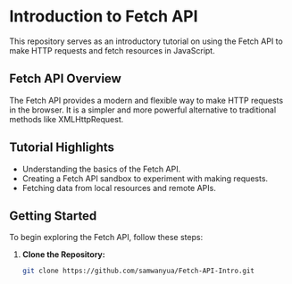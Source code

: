 
# Introduction to Fetch API

This repository serves as an introductory tutorial on using the Fetch API to make HTTP requests and fetch resources in JavaScript.

## Fetch API Overview

The Fetch API provides a modern and flexible way to make HTTP requests in the browser. It is a simpler and more powerful alternative to traditional methods like XMLHttpRequest.

## Tutorial Highlights

- Understanding the basics of the Fetch API.
- Creating a Fetch API sandbox to experiment with making requests.
- Fetching data from local resources and remote APIs.

## Getting Started

To begin exploring the Fetch API, follow these steps:

1. **Clone the Repository:**
   ```bash
   git clone https://github.com/samwanyua/Fetch-API-Intro.git
